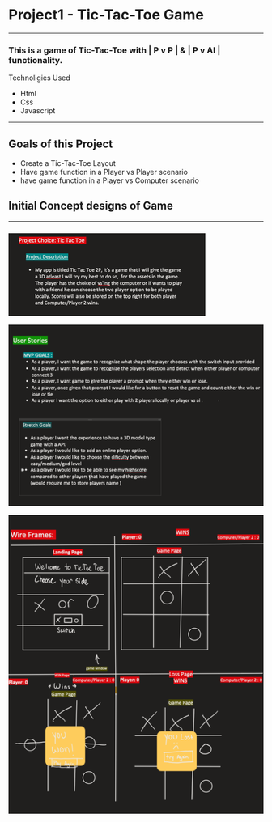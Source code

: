 # Project1 - Tic-Tac-Toe Game
_______________________

### This is a game of Tic-Tac-Toe with | P v P |   &   | P v AI | functionality.



Technoligies Used

- Html 
- Css 
- Javascript

________
## Goals of this Project

- Create a Tic-Tac-Toe Layout
- Have game function in a Player vs Player scenario
- have game function in a Player vs Computer scenario



## Initial Concept designs of Game
________
### 
![Image alt text](/wireFrames/title%20and%20description%20.png)


![Image alt text](/wireFrames/user%20stories%20%3A%20Stretch%20Goals.png)


![Image alt text](/wireFrames/wireframe%20of%20windows.png)